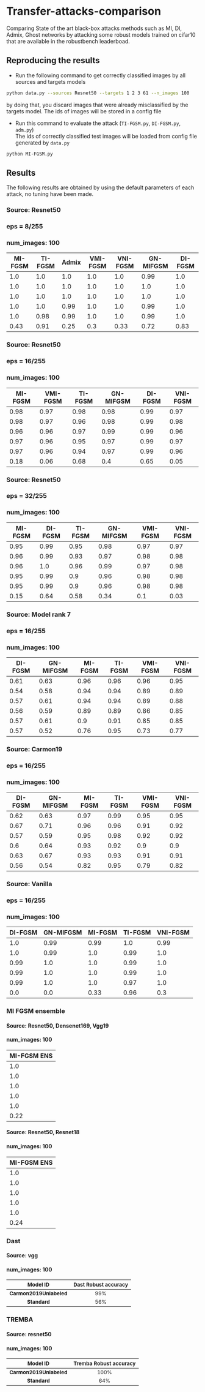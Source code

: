 # Transfer-attacks-comparison
Comparing State of the art black-box attacks methods such as MI, DI, Admix, Ghost networks by attacking some robust models trained on cifar10 that are available in the robustbench leaderboad.

## Reproducing the results
- Run the following command to get correctly classified images by all sources and targets models
```bash
python data.py --sources Resnet50 --targets 1 2 3 61 --n_images 100
```
 by doing that, you discard images that were already misclassified by the targets model. The ids of images will be stored in a config file



- Run this command to evaluate the attack (`TI-FGSM.py`, `DI-FGSM.py`, `adm.py`)  
The ids of correctly classified test images will be loaded from config file generated by `data.py`
```bash
python MI-FGSM.py
```

## Results

The following results are obtained by using the default parameters of each attack, no tuning have been made.
### Source: Resnet50
### eps = 8/255
### num_images: 100 

MI-FGSM  |  TI-FGSM  |  Admix  |  VMI-FGSM  |  VNI-FGSM  |  GN-MIFGSM  |  DI-FGSM
---------|-----------|---------|------------|------------|-------------|---------
1.0      |  1.0      |  1.0    |  1.0       |  1.0       |  0.99       |  1.0
1.0      |  1.0      |  1.0    |  1.0       |  1.0       |  1.0        |  1.0
1.0      |  1.0      |  1.0    |  1.0       |  1.0       |  1.0        |  1.0
1.0      |  1.0      |  0.99   |  1.0       |  1.0       |  0.99       |  1.0
1.0      |  0.98     |  0.99   |  1.0       |  1.0       |  0.99       |  1.0
0.43     |  0.91     |  0.25   |  0.3       |  0.33      |  0.72       |  0.83


### Source: Resnet50
### eps = 16/255
### num_images: 100 

MI-FGSM  |  VMI-FGSM  |  TI-FGSM  |  GN-MIFGSM  |  DI-FGSM  |  VNI-FGSM
---------|------------|-----------|-------------|-----------|----------
0.98     |  0.97      |  0.98     |  0.98       |  0.99     |  0.97
0.98     |  0.97      |  0.96     |  0.98       |  0.99     |  0.98
0.96     |  0.96      |  0.97     |  0.99       |  0.99     |  0.96
0.97     |  0.96      |  0.95     |  0.97       |  0.99     |  0.97
0.97     |  0.96      |  0.94     |  0.97       |  0.99     |  0.96
0.18     |  0.06      |  0.68     |  0.4        |  0.65     |  0.05


### Source: Resnet50
### eps = 32/255
### num_images: 100 

MI-FGSM  |  DI-FGSM  |  TI-FGSM  |  GN-MIFGSM  |  VMI-FGSM  |  VNI-FGSM
---------|-----------|-----------|-------------|------------|----------
0.95     |  0.99     |  0.95     |  0.98       |  0.97      |  0.97
0.96     |  0.99     |  0.93     |  0.97       |  0.98      |  0.98
0.96     |  1.0      |  0.96     |  0.99       |  0.97      |  0.98
0.95     |  0.99     |  0.9      |  0.96       |  0.98      |  0.98
0.95     |  0.99     |  0.9      |  0.96       |  0.98      |  0.98
0.15     |  0.64     |  0.58     |  0.34       |  0.1       |  0.03


### Source: Model rank 7
### eps = 16/255
### num_images: 100 

DI-FGSM  |  GN-MIFGSM  |  MI-FGSM  |  TI-FGSM  |  VMI-FGSM  |  VNI-FGSM
---------|-------------|-----------|-----------|------------|----------
0.61     |  0.63       |  0.96     |  0.96     |  0.96      |  0.95
0.54     |  0.58       |  0.94     |  0.94     |  0.89      |  0.89
0.57     |  0.61       |  0.94     |  0.94     |  0.89      |  0.88
0.56     |  0.59       |  0.89     |  0.89     |  0.86      |  0.85
0.57     |  0.61       |  0.9      |  0.91     |  0.85      |  0.85
0.57     |  0.52       |  0.76     |  0.95     |  0.73      |  0.77

### Source: Carmon19
### eps = 16/255
### num_images: 100 

DI-FGSM  |  GN-MIFGSM  |  MI-FGSM  |  TI-FGSM  |  VMI-FGSM  |  VNI-FGSM
---------|-------------|-----------|-----------|------------|----------
0.62     |  0.63       |  0.97     |  0.99     |  0.95      |  0.95
0.67     |  0.71       |  0.96     |  0.96     |  0.91      |  0.92
0.57     |  0.59       |  0.95     |  0.98     |  0.92      |  0.92
0.6      |  0.64       |  0.93     |  0.92     |  0.9       |  0.9
0.63     |  0.67       |  0.93     |  0.93     |  0.91      |  0.91
0.56     |  0.54       |  0.82     |  0.95     |  0.79      |  0.82

### Source: Vanilla
### eps = 16/255
### num_images: 100 

DI-FGSM  |  GN-MIFGSM  |  MI-FGSM  |  TI-FGSM  |  VNI-FGSM
---------|-------------|-----------|-----------|----------
1.0      |  0.99       |  0.99     |  1.0      |  0.99
1.0      |  0.99       |  1.0      |  0.99     |  1.0
0.99     |  1.0        |  1.0      |  0.99     |  1.0
0.99     |  1.0        |  1.0      |  0.99     |  1.0
0.99     |  1.0        |  1.0      |  0.97     |  1.0
0.0      |  0.0        |  0.33     |  0.96     |  0.3


### MI FGSM ensemble
#### Source: Resnet50, Densenet169, Vgg19
#### num_images: 100

MI-FGSM ENS |
----------- |
1.0         |
1.0         |   
1.0         |
1.0         |
1.0         |
0.22        |


#### Source: Resnet50, Resnet18
#### num_images: 100

MI-FGSM ENS |
----------- |
1.0         |
1.0         |
1.0         |
1.0         |
1.0         |   
0.24        |


### Dast
#### Source: vgg
#### num_images: 100

| <sub>Model ID</sub> | <sub> Dast Robust accuracy</sub> |
|:---:|:---:|
| <sub>**Carmon2019Unlabeled**</sub> | <sub>99%</sub> |
| <sub>**Standard**</sub> | <sub>56%</sub> |




### TREMBA 

#### Source: resnet50
#### num_images: 100

| <sub>Model ID</sub> | <sub> Tremba Robust accuracy</sub> |
|:---:|:---:|
| <sub>**Carmon2019Unlabeled**</sub> | <sub>100%</sub> |
| <sub>**Standard**</sub> | <sub>64%</sub> |

